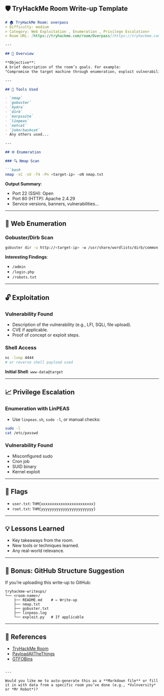 
## 🛡️ TryHackMe Room Write-up Template

````markdown
# 🏠 TryHackMe Room: overpass
> Difficulty: medium 
> Category: Web Exploitation , Enumeration , Privilege Escalation>  
> Room URL: [https://tryhackme.com/room/Overpass](https://tryhackme.com/room/Overpass)

---

## 🧠 Overview

**Objective**:  
A brief description of the room’s goals. For example:  
"Compromise the target machine through enumeration, exploit vulnerabilities, and escalate privileges to root."

---

## 🧰 Tools Used

- `nmap`
- `gobuster`
- `hydra`
- `dirb`
- `burpsuite`
- `linpeas`
- `netcat`
- `john/hashcat`
- Any others used...

---

## 🌐 Enumeration

### 🔍 Nmap Scan

```bash
nmap -sC -sV -T4 -Pn <target-ip> -oN nmap.txt
````

**Output Summary**:

* Port 22 (SSH): Open
* Port 80 (HTTP): Apache 2.4.29
* Service versions, banners, vulnerabilities...

---

## 📁 Web Enumeration

### Gobuster/Dirb Scan

```bash
gobuster dir -u http://<target-ip> -w /usr/share/wordlists/dirb/common.txt -x php,txt,html -o gobuster.txt
```

**Interesting Findings**:

* `/admin`
* `/login.php`
* `/robots.txt`

---

## 🔓 Exploitation

### Vulnerability Found

* Description of the vulnerability (e.g., LFI, SQLi, file upload).
* CVE if applicable.
* Proof of concept or exploit steps.

### Shell Access

```bash
nc -lvnp 4444
# or reverse shell payload used
```

**Initial Shell**: `www-data@target`

---

## 📈 Privilege Escalation

### Enumeration with LinPEAS

* Use `linpeas.sh`, `sudo -l`, or manual checks:

```bash
sudo -l
cat /etc/passwd
```

### Vulnerability Found

* Misconfigured sudo
* Cron job
* SUID binary
* Kernel exploit

---

## 🔑 Flags

* `user.txt`: `THM{xxxxxxxxxxxxxxxxxxxxxxxx}`
* `root.txt`: `THM{yyyyyyyyyyyyyyyyyyyyyyyy}`

---

## 💡 Lessons Learned

* Key takeaways from the room.
* New tools or techniques learned.
* Any real-world relevance.

---

## 📁 Bonus: GitHub Structure Suggestion

If you’re uploading this write-up to GitHub:

```
tryhackme-writeups/
└── <room-name>/
    ├── README.md    # ← Write-up
    ├── nmap.txt
    ├── gobuster.txt
    ├── linpeas.log
    └── exploit.py   # If applicable
```

---

## 🧠 References

* [TryHackMe Room](https://tryhackme.com/room/<room-name>)
* [PayloadAllTheThings](https://github.com/swisskyrepo/PayloadsAllTheThings)
* [GTFOBins](https://gtfobins.github.io/)

```

---

Would you like me to auto-generate this as a **Markdown file** or fill it in with data from a specific room you’ve done (e.g., *Vulnversity* or *Mr Robot*)?
```
